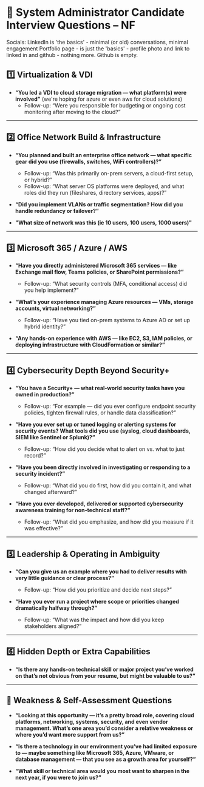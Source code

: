 # 🚀 System Administrator Candidate Interview Questions – NF

Socials:
LinkedIn is 'the basics' - minimal (or old) conversations,  minimal engagement
Portfolio page - is just the 'basics' - profile photo and link to linked in and github - nothing more.
Github is empty.

## 1️⃣ Virtualization & VDI
- **“You led a VDI to cloud storage migration — what platform(s) were involved”** (we're hoping for azure or even aws for cloud solutions)
  - Follow-up: “Were you responsible for budgeting or ongoing cost monitoring after moving to the cloud?”

---

## 2️⃣ Office Network Build & Infrastructure
- **“You planned and built an enterprise office network — what specific gear did you use (firewalls, switches, WiFi controllers)?”**
  - Follow-up: “Was this primarily on-prem servers, a cloud-first setup, or hybrid?”
  - Follow-up: “What server OS platforms were deployed, and what roles did they run (fileshares, directory services, apps)?”

- **“Did you implement VLANs or traffic segmentation? How did you handle redundancy or failover?”**
- **"What size of network was this  (ie 10 users, 100 users, 1000 users)"**

---

## 3️⃣ Microsoft 365 / Azure / AWS
- **“Have you directly administered Microsoft 365 services — like Exchange mail flow, Teams policies, or SharePoint permissions?”**
  - Follow-up: “What security controls (MFA, conditional access) did you help implement?”

- **“What’s your experience managing Azure resources — VMs, storage accounts, virtual networking?”**
  - Follow-up: “Have you tied on-prem systems to Azure AD or set up hybrid identity?”

- **“Any hands-on experience with AWS — like EC2, S3, IAM policies, or deploying infrastructure with CloudFormation or similar?”**

---

## 4️⃣ Cybersecurity Depth Beyond Security+
- **“You have a Security+ — what real-world security tasks have you owned in production?”**
  - Follow-up: “For example — did you ever configure endpoint security policies, tighten firewall rules, or handle data classification?”

- **“Have you ever set up or tuned logging or alerting systems for security events? What tools did you use (syslog, cloud dashboards, SIEM like Sentinel or Splunk)?”**
  - Follow-up: “How did you decide what to alert on vs. what to just record?”

- **“Have you been directly involved in investigating or responding to a security incident?”**
  - Follow-up: “What did you do first, how did you contain it, and what changed afterward?”

- **“Have you ever developed, delivered or supported cybersecurity awareness training for non-technical staff?”**
  - Follow-up: “What did you emphasize, and how did you measure if it was effective?”

---

## 5️⃣ Leadership & Operating in Ambiguity
- **“Can you give us an example where you had to deliver results with very little guidance or clear process?”**
  - Follow-up: “How did you prioritize and decide next steps?”

- **“Have you ever run a project where scope or priorities changed dramatically halfway through?”**
  - Follow-up: “What was the impact and how did you keep stakeholders aligned?”

---

## 6️⃣ Hidden Depth or Extra Capabilities
- **“Is there any hands-on technical skill or major project you’ve worked on that’s not obvious from your resume, but might be valuable to us?”**
  
---

## 🧐 Weakness & Self-Assessment Questions

- **“Looking at this opportunity — it’s a pretty broad role, covering cloud platforms, networking, systems, security, and even vendor management. What’s one area you’d consider a relative weakness or where you’d want more support from us?”**

- **“Is there a technology in our environment you’ve had limited exposure to — maybe something like Microsoft 365, Azure, VMware, or database management — that you see as a growth area for yourself?”**

- **“What skill or technical area would you most want to sharpen in the next year, if you were to join us?”**



